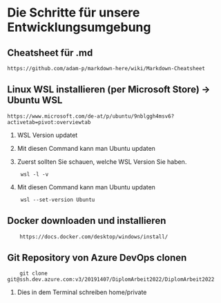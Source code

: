 # Die Schritte für unsere Entwicklungsumgebung

## Cheatsheet für .md
    https://github.com/adam-p/markdown-here/wiki/Markdown-Cheatsheet
	
## Linux WSL installieren (per Microsoft Store) -> Ubuntu WSL
    https://www.microsoft.com/de-at/p/ubuntu/9nblggh4msv6?activetab=pivot:overviewtab

1. WSL Version updatet
2. Mit diesen Command kann man Ubuntu updaten
3. Zuerst sollten Sie schauen, welche WSL Version Sie haben.
            
        wsl -l -v  

4. Mit diesen Command kann man Ubuntu updaten
        
        wsl --set-version Ubuntu
    
## Docker downloaden und installieren

        https://docs.docker.com/desktop/windows/install/

## Git Repository von Azure DevOps clonen

        git clone git@ssh.dev.azure.com:v3/20191407/DiplomArbeit2022/DiplomArbeit2022
1. Dies in dem Terminal schreiben home/private
